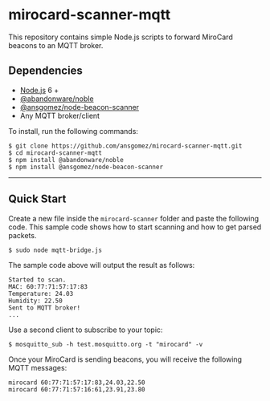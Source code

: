mirocard-scanner-mqtt
===============

This repository contains simple Node.js scripts to forward MiroCard beacons to an MQTT broker.

## Dependencies

* [Node.js](https://nodejs.org/en/) 6 +
* [@abandonware/noble](https://github.com/abandonware/noble)
* [@ansgomez/node-beacon-scanner](https://github.com/ansgomez/node-beacon-scanner)
* Any MQTT broker/client

To install, run the following commands:

```
$ git clone https://github.com/ansgomez/mirocard-scanner-mqtt.git
$ cd mirocard-scanner-mqtt
$ npm install @abandonware/noble
$ npm install @ansgomez/node-beacon-scanner
```
---------------------------------------
## Quick Start

Create a new file inside the `mirocard-scanner` folder and paste the following code.
This sample code shows how to start scanning and how to get parsed packets.

```
$ sudo node mqtt-bridge.js
```

The sample code above will output the result as follows:

```
Started to scan.
MAC: 60:77:71:57:17:83
Temperature: 24.03
Humidity: 22.50
Sent to MQTT broker!
...
```

Use a second client to subscribe to your topic:

```
$ mosquitto_sub -h test.mosquitto.org -t "mirocard" -v
```

Once your MiroCard is sending beacons, you will receive the following MQTT messages:

```
mirocard 60:77:71:57:17:83,24.03,22.50
mirocard 60:77:71:57:16:61,23.91,23.80
```